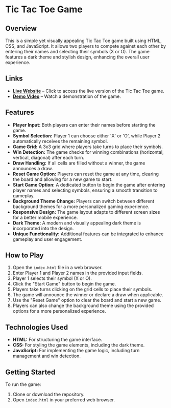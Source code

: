 # Tic Tac Toe Game

## Overview
This is a simple yet visually appealing Tic Tac Toe game built using HTML, CSS, and JavaScript. It allows two players to compete against each other by entering their names and selecting their symbols (X or O). The game features a dark theme and stylish design, enhancing the overall user experience.

## Links
- [**Live Website**](https://bvishnuchowdary.github.io/randomwalk-web-assessment-level2/) – Click to access the live version of the Tic Tac Toe game.
- [**Demo Video**](https://www.youtube.com/watch?v=WR3sZL9h6CY) – Watch a demonstration of the game.

## Features
- **Player Input:** Both players can enter their names before starting the game.
- **Symbol Selection:** Player 1 can choose either 'X' or 'O', while Player 2 automatically receives the remaining symbol.
- **Game Grid:** A 3x3 grid where players take turns to place their symbols.
- **Win Detection:** The game checks for winning combinations (horizontal, vertical, diagonal) after each turn.
- **Draw Handling:** If all cells are filled without a winner, the game announces a draw.
- **Reset Game Option:** Players can reset the game at any time, clearing the board and allowing for a new game to start.
- **Start Game Option:** A dedicated button to begin the game after entering player names and selecting symbols, ensuring a smooth transition to gameplay.
- **Background Theme Change:** Players can switch between different background themes for a more personalized gaming experience.
- **Responsive Design:** The game layout adapts to different screen sizes for a better mobile experience.
- **Dark Theme:** A modern and visually appealing dark theme is incorporated into the design.
- **Unique Functionality:** Additional features can be integrated to enhance gameplay and user engagement.

## How to Play
1. Open the `index.html` file in a web browser.
2. Enter Player 1 and Player 2 names in the provided input fields.
3. Player 1 selects their symbol (X or O).
4. Click the "Start Game" button to begin the game.
5. Players take turns clicking on the grid cells to place their symbols.
6. The game will announce the winner or declare a draw when applicable.
7. Use the "Reset Game" option to clear the board and start a new game.
8. Players can also change the background theme using the provided options for a more personalized experience.

## Technologies Used
- **HTML:** For structuring the game interface.
- **CSS:** For styling the game elements, including the dark theme.
- **JavaScript:** For implementing the game logic, including turn management and win detection.

## Getting Started
To run the game:
1. Clone or download the repository.
2. Open `index.html` in your preferred web browser.
